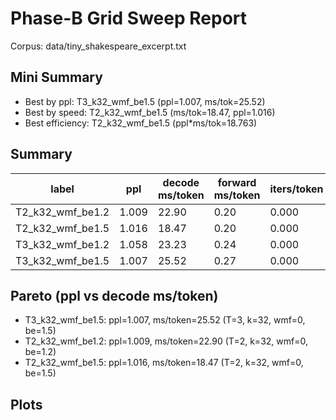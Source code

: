 # Phase-B Grid Sweep Report

Corpus: data/tiny_shakespeare_excerpt.txt

## Mini Summary

- Best by ppl: T3_k32_wmf_be1.5 (ppl=1.007, ms/tok=25.52)
- Best by speed: T2_k32_wmf_be1.5 (ms/tok=18.47, ppl=1.016)
- Best efficiency: T2_k32_wmf_be1.5 (ppl*ms/tok=18.763)

## Summary

| label | ppl | decode ms/token | forward ms/token | iters/token | epochs | tokens | total s | T | k | wmf | beta_end |
| --- | --- | --- | --- | --- | --- | --- | --- | --- | --- | --- | --- |
| T2_k32_wmf_be1.2 | 1.009 | 22.90 | 0.20 | 0.000 | 10 | 2150400 | 586.6 | 2 | 32 | 0 | 1.2 |
| T2_k32_wmf_be1.5 | 1.016 | 18.47 | 0.20 | 0.000 | 10 | 2150400 | 580.9 | 2 | 32 | 0 | 1.5 |
| T3_k32_wmf_be1.2 | 1.058 | 23.23 | 0.24 | 0.000 | 10 | 2150400 | 628.5 | 3 | 32 | 0 | 1.2 |
| T3_k32_wmf_be1.5 | 1.007 | 25.52 | 0.27 | 0.000 | 10 | 2150400 | 785.5 | 3 | 32 | 0 | 1.5 |

## Pareto (ppl vs decode ms/token)

- T3_k32_wmf_be1.5: ppl=1.007, ms/token=25.52 (T=3, k=32, wmf=0, be=1.5)
- T2_k32_wmf_be1.2: ppl=1.009, ms/token=22.90 (T=2, k=32, wmf=0, be=1.2)
- T2_k32_wmf_be1.5: ppl=1.016, ms/token=18.47 (T=2, k=32, wmf=0, be=1.5)

## Plots
